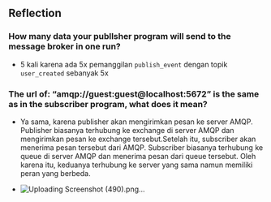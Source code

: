 ## Reflection

### How many data your publlsher program will send to the message broker in one run?
- 5 kali karena ada 5x pemanggilan `publish_event` dengan topik `user_created` sebanyak 5x

### The url of: “amqp://guest:guest@localhost:5672” is the same as in the subscriber program, what does it mean?
- Ya sama, karena publisher akan mengirimkan pesan ke server AMQP. Publisher biasanya terhubung ke exchange di server AMQP dan mengirimkan pesan ke exchange tersebut.Setelah itu, subscriber akan menerima pesan tersebut dari AMQP. Subscriber biasanya terhubung ke queue di server AMQP dan menerima pesan dari queue tersebut. Oleh karena itu, keduanya terhubung ke server yang sama namun memiliki peran yang berbeda.

- ![Uploading Screenshot (490).png…]()
